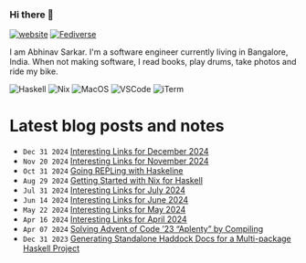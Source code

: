 ### Hi there 👋

[![website](https://img.shields.io/badge/abhinavsarkar.net-blueviolet?style=for-the-badge)](https://abhinavsarkar.net)
<a rel="nofollow me" href="https://fantastic.earth/@abnv"><img style="max-width: 100%;" src="https://img.shields.io/mastodon/follow/109392551762673142?color=%23595aff&amp;domain=https%3A%2F%2Ffantastic.earth&amp;label=%40abnv&amp;logo=Mastodon&amp;logoColor=%23fff&amp;style=for-the-badge" alt="Fediverse"></a>

I am Abhinav Sarkar. I'm a software engineer currently living in Bangalore, India. When not making software, I read books, play drums, take photos and ride my bike.

![Haskell](https://img.shields.io/badge/Haskell-5D4F85?style=for-the-badge&logo=haskell&logoColor=white)
![Nix](https://img.shields.io/badge/NixOS-5277C3?style=for-the-badge&logo=nixos&logoColor=white)
![MacOS](https://img.shields.io/badge/mac%20os-000000?style=for-the-badge&logo=apple&logoColor=white)
![VSCode](https://img.shields.io/badge/VSCode-0078D4?style=for-the-badge&logo=visual%20studio%20code&logoColor=white)
![iTerm](https://img.shields.io/badge/iTerm2-000000?style=for-the-badge&logo=iterm2&logoColor=white)

# Latest blog posts and notes
<!-- BLOG-POST-LIST:START -->
 - <code>Dec 31 2024</code> [Interesting Links for December 2024](https://notes.abhinavsarkar.net/2024/links-12) 
 - <code>Nov 20 2024</code> [Interesting Links for November 2024](https://notes.abhinavsarkar.net/2024/links-11) 
 - <code>Oct 31 2024</code> [Going REPLing with Haskeline](https://abhinavsarkar.net/posts/repling-with-haskeline/?mtm_campaign=feed) 
 - <code>Aug 29 2024</code> [Getting Started with Nix for Haskell](https://abhinavsarkar.net/posts/nix-for-haskell/?mtm_campaign=feed) 
 - <code>Jul 31 2024</code> [Interesting Links for July 2024](https://notes.abhinavsarkar.net/2024/links-07) 
 - <code>Jun 14 2024</code> [Interesting Links for June 2024](https://notes.abhinavsarkar.net/2024/links-06) 
 - <code>May 22 2024</code> [Interesting Links for May 2024](https://notes.abhinavsarkar.net/2024/links-05) 
 - <code>Apr 16 2024</code> [Interesting Links for April 2024](https://notes.abhinavsarkar.net/2024/links-04) 
 - <code>Apr 07 2024</code> [Solving Advent of Code ’23 “Aplenty” by Compiling](https://abhinavsarkar.net/posts/compiling-aoc23-aplenty/?mtm_campaign=feed) 
 - <code>Dec 31 2023</code> [Generating Standalone Haddock Docs for a Multi-package Haskell Project](https://notes.abhinavsarkar.net/2023/standalone-haddock) <!-- BLOG-POST-LIST:END -->
